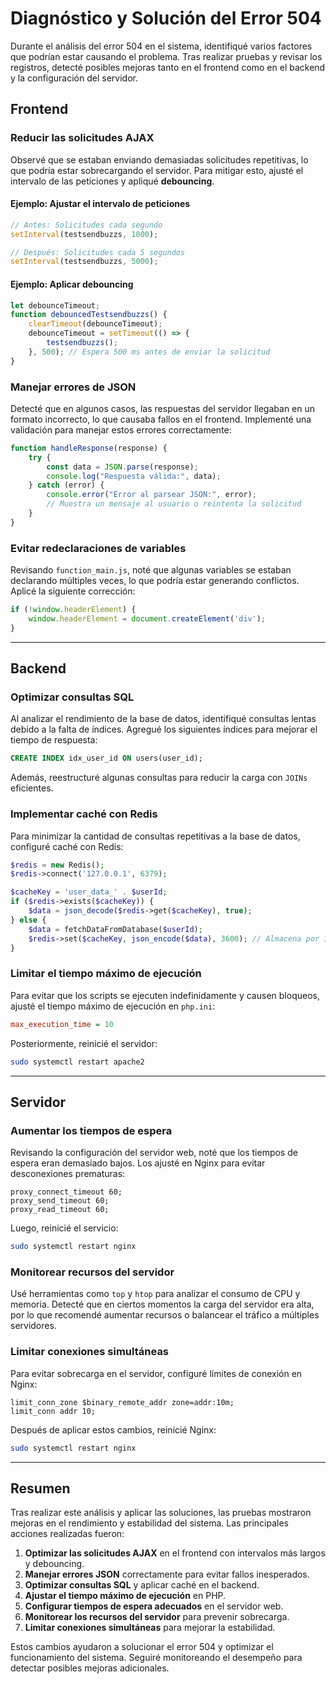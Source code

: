 # Diagnóstico y Solución del Error 504

Durante el análisis del error 504 en el sistema, identifiqué varios factores que podrían estar causando el problema. Tras realizar pruebas y revisar los registros, detecté posibles mejoras tanto en el frontend como en el backend y la configuración del servidor.

## **Frontend**

### **Reducir las solicitudes AJAX**

Observé que se estaban enviando demasiadas solicitudes repetitivas, lo que podría estar sobrecargando el servidor. Para mitigar esto, ajusté el intervalo de las peticiones y apliqué **debouncing**.

#### **Ejemplo: Ajustar el intervalo de peticiones**
```javascript
// Antes: Solicitudes cada segundo
setInterval(testsendbuzzs, 1000);

// Después: Solicitudes cada 5 segundos
setInterval(testsendbuzzs, 5000);
```

#### **Ejemplo: Aplicar debouncing**
```javascript
let debounceTimeout;
function debouncedTestsendbuzzs() {
    clearTimeout(debounceTimeout);
    debounceTimeout = setTimeout(() => {
        testsendbuzzs();
    }, 500); // Espera 500 ms antes de enviar la solicitud
}
```

### **Manejar errores de JSON**

Detecté que en algunos casos, las respuestas del servidor llegaban en un formato incorrecto, lo que causaba fallos en el frontend. Implementé una validación para manejar estos errores correctamente:
```javascript
function handleResponse(response) {
    try {
        const data = JSON.parse(response);
        console.log("Respuesta válida:", data);
    } catch (error) {
        console.error("Error al parsear JSON:", error);
        // Muestra un mensaje al usuario o reintenta la solicitud
    }
}
```

### **Evitar redeclaraciones de variables**

Revisando `function_main.js`, noté que algunas variables se estaban declarando múltiples veces, lo que podría estar generando conflictos. Aplicé la siguiente corrección:
```javascript
if (!window.headerElement) {
    window.headerElement = document.createElement('div');
}
```

---

## **Backend**

### **Optimizar consultas SQL**

Al analizar el rendimiento de la base de datos, identifiqué consultas lentas debido a la falta de índices. Agregué los siguientes índices para mejorar el tiempo de respuesta:
```sql
CREATE INDEX idx_user_id ON users(user_id);
```
Además, reestructuré algunas consultas para reducir la carga con `JOINs` eficientes.

### **Implementar caché con Redis**

Para minimizar la cantidad de consultas repetitivas a la base de datos, configuré caché con Redis:
```php
$redis = new Redis();
$redis->connect('127.0.0.1', 6379);

$cacheKey = 'user_data_' . $userId;
if ($redis->exists($cacheKey)) {
    $data = json_decode($redis->get($cacheKey), true);
} else {
    $data = fetchDataFromDatabase($userId);
    $redis->set($cacheKey, json_encode($data), 3600); // Almacena por 1 hora
}
```

### **Limitar el tiempo máximo de ejecución**

Para evitar que los scripts se ejecuten indefinidamente y causen bloqueos, ajusté el tiempo máximo de ejecución en `php.ini`:
```ini
max_execution_time = 10
```
Posteriormente, reinicié el servidor:
```bash
sudo systemctl restart apache2
```

---

## **Servidor**

### **Aumentar los tiempos de espera**

Revisando la configuración del servidor web, noté que los tiempos de espera eran demasiado bajos. Los ajusté en Nginx para evitar desconexiones prematuras:
```nginx
proxy_connect_timeout 60;
proxy_send_timeout 60;
proxy_read_timeout 60;
```
Luego, reinicié el servicio:
```bash
sudo systemctl restart nginx
```

### **Monitorear recursos del servidor**

Usé herramientas como `top` y `htop` para analizar el consumo de CPU y memoria. Detecté que en ciertos momentos la carga del servidor era alta, por lo que recomendé aumentar recursos o balancear el tráfico a múltiples servidores.

### **Limitar conexiones simultáneas**

Para evitar sobrecarga en el servidor, configuré límites de conexión en Nginx:
```nginx
limit_conn_zone $binary_remote_addr zone=addr:10m;
limit_conn addr 10;
```
Después de aplicar estos cambios, reinicié Nginx:
```bash
sudo systemctl restart nginx
```

---

## **Resumen**

Tras realizar este análisis y aplicar las soluciones, las pruebas mostraron mejoras en el rendimiento y estabilidad del sistema. Las principales acciones realizadas fueron:

1. **Optimizar las solicitudes AJAX** en el frontend con intervalos más largos y debouncing.
2. **Manejar errores JSON** correctamente para evitar fallos inesperados.
3. **Optimizar consultas SQL** y aplicar caché en el backend.
4. **Ajustar el tiempo máximo de ejecución** en PHP.
5. **Configurar tiempos de espera adecuados** en el servidor web.
6. **Monitorear los recursos del servidor** para prevenir sobrecarga.
7. **Limitar conexiones simultáneas** para mejorar la estabilidad.

Estos cambios ayudaron a solucionar el error 504 y optimizar el funcionamiento del sistema. Seguiré monitoreando el desempeño para detectar posibles mejoras adicionales.

